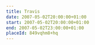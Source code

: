 ```yaml
---
title: Travis
date: 2007-05-02T20:00:00+01:00
start: 2007-05-02T20:00:00+01:00
end: 2007-05-02T23:00:00+01:00
placeId: 849vqhm8+hq
---
```

